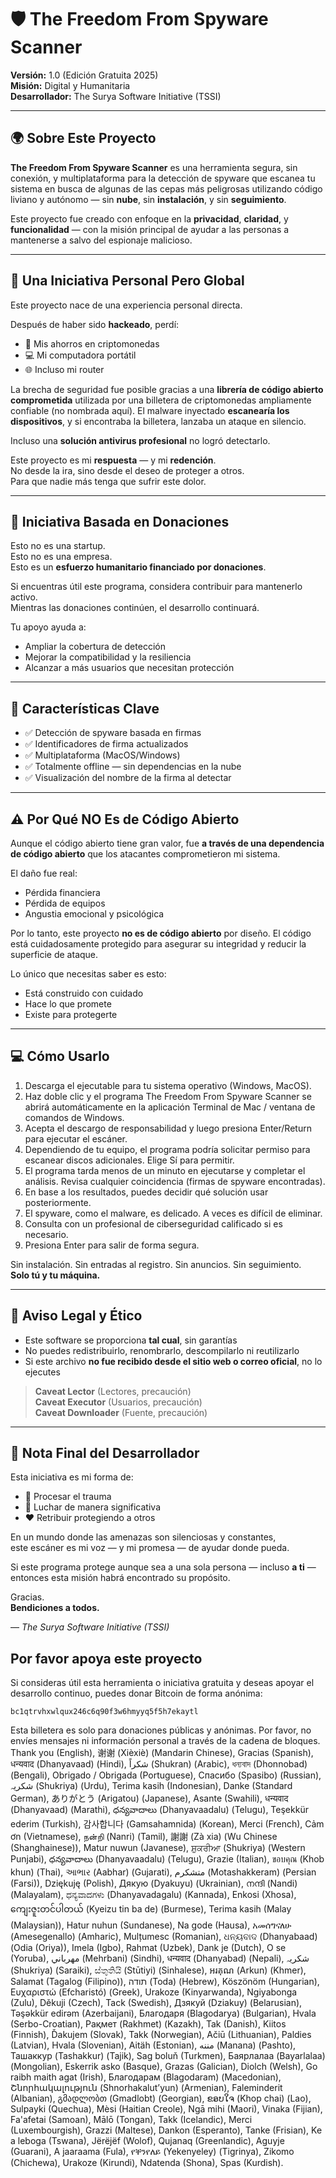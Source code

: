 
# 🛡️ The Freedom From Spyware Scanner
**Versión:** 1.0 (Edición Gratuita 2025)  
**Misión:** Digital y Humanitaria  
**Desarrollador:** The Surya Software Initiative (TSSI)

---

## 🌍 Sobre Este Proyecto

**The Freedom From Spyware Scanner** es una herramienta segura, sin conexión, y multiplataforma para la detección de spyware que escanea tu sistema en busca de algunas de las cepas más peligrosas utilizando código liviano y autónomo — sin **nube**, sin **instalación**, y sin **seguimiento**.

Este proyecto fue creado con enfoque en la **privacidad**, **claridad**, y **funcionalidad** — con la misión principal de ayudar a las personas a mantenerse a salvo del espionaje malicioso.

---

## 🙏 Una Iniciativa Personal Pero Global

Este proyecto nace de una experiencia personal directa.

Después de haber sido **hackeado**, perdí:
- 💸 Mis ahorros en criptomonedas  
- 💻 Mi computadora portátil  
- 🌐 Incluso mi router  

La brecha de seguridad fue posible gracias a una **librería de código abierto comprometida** utilizada por una billetera de criptomonedas ampliamente confiable (no nombrada aquí). El malware inyectado **escanearía los dispositivos**, y si encontraba la billetera, lanzaba un ataque en silencio.

Incluso una **solución antivirus profesional** no logró detectarlo.

Este proyecto es mi **respuesta** — y mi **redención**.  
No desde la ira, sino desde el deseo de proteger a otros.  
Para que nadie más tenga que sufrir este dolor.

---

## 💸 Iniciativa Basada en Donaciones

Esto no es una startup.  
Esto no es una empresa.  
Esto es un **esfuerzo humanitario financiado por donaciones**.

Si encuentras útil este programa, considera contribuir para mantenerlo activo.  
Mientras las donaciones continúen, el desarrollo continuará.

Tu apoyo ayuda a:
- Ampliar la cobertura de detección  
- Mejorar la compatibilidad y la resiliencia  
- Alcanzar a más usuarios que necesitan protección

---

## 🔐 Características Clave

- ✅ Detección de spyware basada en firmas  
- ✅ Identificadores de firma actualizados  
- ✅ Multiplataforma (MacOS/Windows)  
- ✅ Totalmente offline — sin dependencias en la nube  
- ✅ Visualización del nombre de la firma al detectar  

---

## ⚠️ Por Qué NO Es de Código Abierto

Aunque el código abierto tiene gran valor, fue **a través de una dependencia de código abierto** que los atacantes comprometieron mi sistema.

El daño fue real:
- Pérdida financiera  
- Pérdida de equipos  
- Angustia emocional y psicológica  

Por lo tanto, este proyecto **no es de código abierto** por diseño. El código está cuidadosamente protegido para asegurar su integridad y reducir la superficie de ataque.

Lo único que necesitas saber es esto:
- Está construido con cuidado  
- Hace lo que promete  
- Existe para protegerte

---

## 💻 Cómo Usarlo

1. Descarga el ejecutable para tu sistema operativo (Windows, MacOS).  
2. Haz doble clic y el programa The Freedom From Spyware Scanner se abrirá automáticamente en la aplicación Terminal de Mac / ventana de comandos de Windows.  
3. Acepta el descargo de responsabilidad y luego presiona Enter/Return para ejecutar el escáner.  
4. Dependiendo de tu equipo, el programa podría solicitar permiso para escanear discos adicionales. Elige Sí para permitir.  
5. El programa tarda menos de un minuto en ejecutarse y completar el análisis. Revisa cualquier coincidencia (firmas de spyware encontradas).  
6. En base a los resultados, puedes decidir qué solución usar posteriormente.  
7. El spyware, como el malware, es delicado. A veces es difícil de eliminar.  
8. Consulta con un profesional de ciberseguridad calificado si es necesario.  
9. Presiona Enter para salir de forma segura.

Sin instalación. Sin entradas al registro. Sin anuncios. Sin seguimiento.  
**Solo tú y tu máquina.**

---

## 📜 Aviso Legal y Ético

- Este software se proporciona **tal cual**, sin garantías  
- No puedes redistribuirlo, renombrarlo, descompilarlo ni reutilizarlo  
- Si este archivo **no fue recibido desde el sitio web o correo oficial**, no lo ejecutes

> **Caveat Lector** (Lectores, precaución)  
> **Caveat Executor** (Usuarios, precaución)  
> **Caveat Downloader** (Fuente, precaución)

---

## 🤝 Nota Final del Desarrollador

Esta iniciativa es mi forma de:
- 🧠 Procesar el trauma  
- 🧰 Luchar de manera significativa  
- ❤️ Retribuir protegiendo a otros  

En un mundo donde las amenazas son silenciosas y constantes,  
este escáner es mi voz — y mi promesa — de ayudar donde pueda.

Si este programa protege aunque sea a una sola persona — incluso **a ti** —  
entonces esta misión habrá encontrado su propósito.

Gracias.  
**Bendiciones a todos.**

— *The Surya Software Initiative (TSSI)*

## Por favor apoya este proyecto

Si consideras útil esta herramienta o iniciativa gratuita y deseas apoyar el desarrollo continuo, puedes donar Bitcoin de forma anónima:

`bc1qtrvhxwlqux246c6q90f3w6hmyyq5f5h7ekaytl`

Esta billetera es solo para donaciones públicas y anónimas. Por favor, no envíes mensajes ni información personal a través de la cadena de bloques.
Thank you (English),  谢谢 (Xièxiè) (Mandarin Chinese), Gracias (Spanish), धन्यवाद (Dhanyavaad) (Hindi), شكراً (Shukran) (Arabic), ধন্যবাদ (Dhonnobad) (Bengali), Obrigado / Obrigada (Portuguese), Спасибо (Spasibo) (Russian), شکریہ (Shukriya) (Urdu), Terima kasih (Indonesian), Danke (Standard German), ありがとう (Arigatou) (Japanese), Asante (Swahili), धन्यवाद (Dhanyavaad) (Marathi), ధన్యవాదాలు (Dhanyavaadalu) (Telugu), Teşekkür ederim (Turkish), 감사합니다 (Gamsahamnida) (Korean), Merci (French), Cảm ơn (Vietnamese), நன்றி (Nanri) (Tamil), 謝謝 (Zà xia) (Wu Chinese (Shanghainese)), Matur nuwun (Javanese), ਸ਼ੁਕਰੀਆ (Shukriya) (Western Punjabi), ధన్యవాదాలు (Dhanyavaadalu) (Telugu), Grazie (Italian), ขอบคุณ (Khob khun) (Thai), આભાર (Aabhar) (Gujarati), متشکرم (Motashakkeram) (Persian (Farsi)), Dziękuję (Polish), Дякую (Dyakuyu) (Ukrainian), നന്ദി (Nandi) (Malayalam), ಧನ್ಯವಾದಗಳು (Dhanyavadagalu) (Kannada), Enkosi (Xhosa), ကျေးဇူးတင်ပါတယ် (Kyeizu tin ba de) (Burmese), Terima kasih (Malay (Malaysian)), Hatur nuhun (Sundanese), Na gode (Hausa), አመሰግናለሁ (Amesegenallo) (Amharic), Mulțumesc (Romanian), ଧନ୍ୟବାଦ (Dhanyabaad) (Odia (Oriya)), Imela (Igbo), Rahmat (Uzbek), Dank je (Dutch), O se (Yoruba), مهرباني (Mehrbani) (Sindhi), धन्यवाद (Dhanyabad) (Nepali), شکریہ (Shukriya) (Saraiki), ස්තුතියි (Stūtiyi) (Sinhalese), អរគុណ (Arkun) (Khmer), Salamat (Tagalog (Filipino)), תודה (Toda) (Hebrew), Köszönöm (Hungarian), Ευχαριστώ (Efcharistó) (Greek), Urakoze (Kinyarwanda), Ngiyabonga (Zulu), Děkuji (Czech), Tack (Swedish), Дзякуй (Dziakuy) (Belarusian), Təşəkkür edirəm (Azerbaijani), Благодаря (Blagodarya) (Bulgarian), Hvala (Serbo-Croatian), Рақмет (Rakhmet) (Kazakh), Tak (Danish), Kiitos (Finnish), Ďakujem (Slovak), Takk (Norwegian), Ačiū (Lithuanian), Paldies (Latvian), Hvala (Slovenian), Aitäh (Estonian), مننه (Manana) (Pashto), Ташаккур (Tashakkur) (Tajik), Sag boluň (Turkmen), Баярлалаа (Bayarlalaa) (Mongolian), Eskerrik asko (Basque), Grazas (Galician), Diolch (Welsh), Go raibh maith agat (Irish), Благодарам (Blagodaram) (Macedonian), Շնորհակալություն (Shnorhakalut’yun) (Armenian), Faleminderit (Albanian), გმადლობთ (Gmadlobt) (Georgian), ຂອບໃຈ (Khop chai) (Lao), Sulpayki (Quechua), Mèsi (Haitian Creole), Ngā mihi (Maori), Vinaka (Fijian), Fa'afetai (Samoan), Mālō (Tongan), Takk (Icelandic), Merci (Luxembourgish), Grazzi (Maltese), Dankon (Esperanto), Tanke (Frisian), Ke a leboga (Tswana), Jërëjëf (Wolof), Qujanaq (Greenlandic), Aguyje (Guarani), A jaaraama (Fula), የቐንየለይ (Yekenyeley) (Tigrinya), Zikomo (Chichewa), Urakoze (Kirundi), Ndatenda (Shona), Spas (Kurdish).
